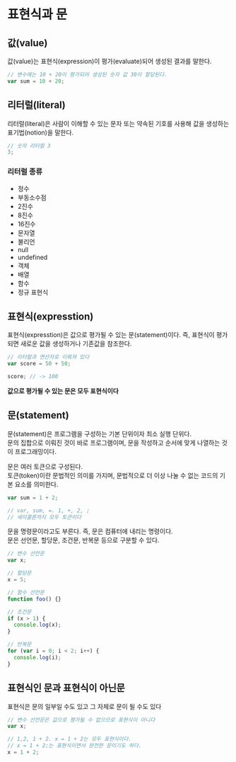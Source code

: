 # 표현식과 문

## 값(value)

값(value)는 표현식(expression)이 평가(evaluate)되어 생성된 결과를 말한다.

```javascript
// 변수에는 10 + 20이 평가되어 생성된 숫자 값 30이 할당된다.
var sum = 10 + 20;
```

## 리터럴(literal)

리터럴(literal)은 사람이 이해할 수 있는 문자 또는 약속된 기호를 사용해 값을 생성하는 표기법(notion)을 말한다.

```javascript
// 숫자 리터럴 3
3;
```

### 리터럴 종류

- 정수
- 부동소수점
- 2진수
- 8진수
- 16진수
- 문자열
- 불리언
- null
- undefined
- 객체
- 배열
- 함수
- 정규 표현식

## 표현식(expresstion)

표현식(expresstion)은 값으로 평가될 수 있는 문(statement)이다. 즉, 표현식이 평가되면 새로운 값을 생성하거나 기존값을 참조한다.

```javascript
// 리터럴과 연산자로 이뤄져 있다
var score = 50 + 50;

score; // -> 100
```

**값으로 평가될 수 있는 문은 모두 표현식이다**

## 문(statement)

문(statement)은 프로그램을 구성하는 기본 단위이자 최소 실행 단위다.<br>
문의 집합으로 이뤄진 것이 바로 프로그램이며, 문을 작성하고 순서에 맞게 나열하는 것이 프로그래밍이다.

문은 여러 토큰으로 구성된다.<br>
토큰(token)이란 문법적인 의미를 가지며, 문법적으로 더 이상 나눌 수 없는 코드의 기본 요소를 의미한다.

```javascript
var sum = 1 + 2;

// var, sum, =. 1, +, 2, ;
// 세미콜론까지 모두 토큰이다
```

문을 명령문이라고도 부른다. 즉, 문은 컴퓨터에 내리는 명령이다.<br>
문은 선언문, 할당문, 조건문, 반복문 등으로 구분할 수 있다.

```javascript
// 변수 선언문
var x;

// 할당문
x = 5;

// 함수 선언문
function foo() {}

// 조건문
if (x > 1) {
  console.log(x);
}

// 반복문
for (var i = 0; i < 2; i++) {
  console.log(i);
}
```

## 표현식인 문과 표현식이 아닌문

표현식은 문의 일부일 수도 있고 그 자체로 문이 될 수도 있다

```javascript
// 변수 선언문은 값으로 평가될 수 없으므로 표현식이 아니다
var x;

// 1,2, 1 + 2. x = 1 + 2는 모두 표현식이다.
// x = 1 + 2;는 표현식이면서 완전한 문이기도 하다.
x = 1 + 2;
```
